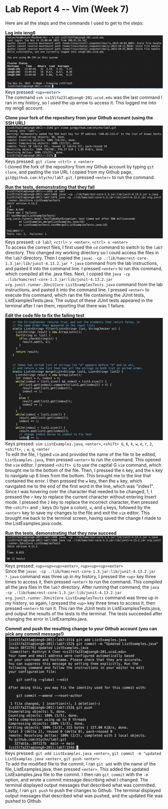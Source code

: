# Lab Report 4 -- Vim (Week 7)  

Here are all the steps and the commands I used to get to the steps:  

**Log into ieng6** 
![Image](login.png)  
Keys pressed: `<up><enter>`  
The command `ssh cs15lfa23la@ieng6-201.ucsd.edu` was the last command I ran in my history, so I used the up arrow to access it. This logged me into my ieng6 account.   

**Clone your fork of the repository from your Github account (using the SSH URL)**  
![Image](clone.png)  
Keys pressed: `git clone <ctrl> v <enter>`  
I cloned the fork of the repository from my Github account by typing `git clone`, and pasting the `SSH` URL I copied from my Github page, `git@github.com:ktychn/lab7.git`. I pressed `<enter>` to run the command.   

**Run the tests, demonstrating that they fail**
![Image](testsFail.png)  
Keys pressed: `cd lab7`, `<ctrl> v <enter>`, `<ctrl> v <enter>`  
To access the correct files, I first used the `cd` command to switch to the `lab7` directory. This changed my working directory so I could access the files in the `lab7` directory. Then I copied the `javac -cp .:lib/hamcrest-core-1.3.jar:lib/junit-4.13.2.jar *.java` command from the lab instructions, and pasted it into the command line. I pressed `<enter>` to run this command, which compiled all the .java files. Next, I copied the `java -cp .:lib/hamcrest-core-1.3.jar:lib/junit-4.13.2.jar org.junit.runner.JUnitCore ListExamplesTests.java` command from the lab instructions, and pasted it into the command line. I pressed `<enter>` to execute this command, which ran the file containing the JUnit tests, ListExamplesTests.java. The output of these JUnit tests appeared in the terminal after I ran them, reporting that there was 1 failure.  


**Edit the code file to fix the failing test**
![Image](edit.png)  
Keys pressed: `vim ListExamples.java`, `<enter>`, `<shift> G`, `6`, `k`, `w`, `e`, `r`, `2`, `<shift>`, `;` `w`, `q`, `<enter`  
To edit the file, I typed `vim` and provided the name of the file to be edited, `ListExamples.java`, then pressed `<enter>` to run the command. This opened the `vim` editor. I pressed `<shift> G` to use the capital G `vim` command, which brought me to the bottom of the file. Then, I pressed the `6` key, and the `k` key to navigate up 6 lines from the bottom. This brought me to the line that contained the error. I then pressed the `w` key, then the `e` key, which navigated me to the end of the first word in the line, which was "index1". Since I was hovering over the character that needed to be changed, 1, I pressed the `r` key to replace the current character without entering Insert mode. I pressed the `2` key to replace the incorrect character, then pressed the `<shift>` and `;` keys (to type a colon), `w`, and `q` keys, followed by the `<enter>` key to save my changes to the file and exit the `vim` editor. This brought me back to the terminal screen, having saved the change I made to the ListExamples.java code.  


**Run the tests, demonstrating that they now succeed**
![Image](testsPass.png)  
Keys pressed: `<up><up><up><enter>`, `<up><up><up><enter>`  
Since the `javac -cp .:lib/hamcrest-core-1.3.jar:lib/junit-4.13.2.jar *.java` command was three up in my history, I pressed the `<up>` key three times to access it, then pressed `<enter>` to run the command. This compiled all the java files in the `lab7` directory. After running that command, the `java -cp .:lib/hamcrest-core-1.3.jar:lib/junit-4.13.2.jar org.junit.runner.JUnitCore ListExamplesTests` command was three up in my history, so again, I pressed the `<up>` key three times to access it, then pressed `<enter>` to run it. This ran the JUnit tests in ListExamplesTests.java, and output the results of the tests to the terminal. The tests succeeded after changing the error in ListExamples.java.  



**Commit and push the resulting change to your Github account (you can pick any commit message!)**
![Image](commit.png)  
Keys pressed: `git add ListExamples.java <enter>`, `git commit -m "updated ListExamples.java <enter>`, `git push <enter>`  
To add the modified file to the commit, I ran `git add` with the name of the file, ListExamples.java, then pressed `<enter>`. This added the updated ListExamples.java file to the commit. I then ran `git commit` with the `-m` option, and wrote a commit message describing what I changed. The terminal displayed output messages that described what was committed. Lastly, I ran `git push` to push the changes to Github. The terminal displayed output messages that described what was pushed, and the updated file was pushed to Github.  
